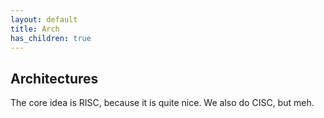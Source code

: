 ```yaml
---
layout: default
title: Arch
has_children: true
---
```


## Architectures

The core idea is RISC, because it is quite nice. We also do CISC, but meh.
